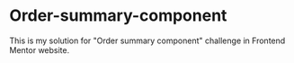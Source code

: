 # Order-summary-component
This is my solution for "Order summary component" challenge in Frontend Mentor website.
